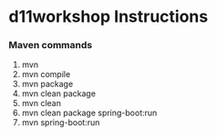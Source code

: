 # d11workshop Instructions

### Maven commands
1. mvn
2. mvn compile
3. mvn package
4. mvn clean package 
5. mvn clean
6. mvn clean package spring-boot:run
7. mvn spring-boot:run
